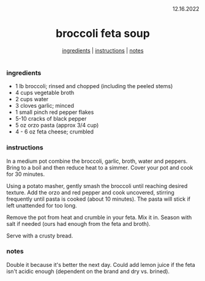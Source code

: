 <p align="right">12.16.2022</p>

<h1 align="center">broccoli feta soup</h1>

<div align="center">
  <a href="#ingredients">ingredients</a> | 
  <a href="#instructions">instructions</a> | 
  <a href="#notes">notes</a>
</div>
<br>

### ingredients
- 1 lb broccoli; rinsed and chopped (including the peeled stems)
- 4 cups vegetable broth
- 2 cups water
- 3 cloves garlic; minced
- 1 small pinch red pepper flakes
- 5-10 cracks of black pepper
- 5 oz orzo pasta (approx 3/4 cup)
- 4 - 6 oz feta cheese; crumbled

### instructions
In a medium pot combine the broccoli, garlic, broth, water and peppers. Bring to a boil and then reduce heat to a simmer. Cover your pot and cook for 30 minutes.

Using a potato masher, gently smash the broccoli until reaching desired texture. Add the orzo and red pepper and cook uncovered, stirring frequently until pasta is cooked (about 10 minutes). The pasta will stick if left unattended for too long.

Remove the pot from heat and crumble in your feta. Mix it in. Season with salt if needed (ours had enough from the feta and broth).

Serve with a crusty bread. 


### notes
Double it because it's better the next day. Could add lemon juice if the feta isn't acidic enough (dependent on the brand and dry vs. brined).
